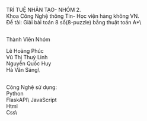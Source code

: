 TRÍ TUỆ NHÂN TẠO- NHÓM 2.\
Khoa Công Nghệ thông Tin- Học viện hàng không VN.\
Đề tài: Giải bài toán 8 số(8-puzzle) bằng thuật toán A*\



##
Thành Viên Nhóm

Lê Hoàng Phúc\
Vũ Thị Thuỳ Linh\
Nguyễn Quốc Huy\
Hà Văn Sáng\






## 

Công Nghệ sử dụng:\
Python\
FlaskAPI\ 
JavaScript\
Html\
Css\
